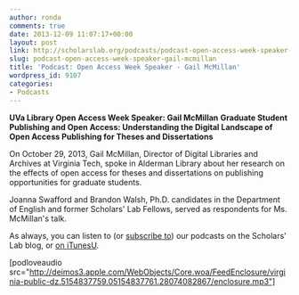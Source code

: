 ```yaml
---
author: ronda
comments: true
date: 2013-12-09 11:07:17+00:00
layout: post
link: http://scholarslab.org/podcasts/podcast-open-access-week-speaker-gail-mcmillan/
slug: podcast-open-access-week-speaker-gail-mcmillan
title: 'Podcast: Open Access Week Speaker - Gail McMillan'
wordpress_id: 9107
categories:
- Podcasts
---
```


**UVa Library Open Access Week Speaker: Gail McMillan**
**Graduate Student Publishing and Open Access: Understanding the Digital Landscape of Open Access Publishing for Theses and Dissertations**

On October 29, 2013, Gail McMillan, Director of Digital Libraries and Archives at Virginia Tech, spoke in Alderman Library about her research on the effects of open access for theses and dissertations on publishing opportunities for graduate students.

Joanna Swafford and Brandon Walsh, Ph.D. candidates in the Department of English and former Scholars' Lab Fellows, served as respondents for Ms. McMillan's talk.

As always, you can listen to (or [subscribe to](http://www.scholarslab.org/category/podcasts/)) our podcasts on the Scholars' Lab blog, or [on iTunesU](http://itunes.apple.com/us/itunes-u/scholars-lab-speaker-series/id401906619).

[podloveaudio src="http://deimos3.apple.com/WebObjects/Core.woa/FeedEnclosure/virginia-public-dz.5154837759.05154837761.28074082867/enclosure.mp3"]
